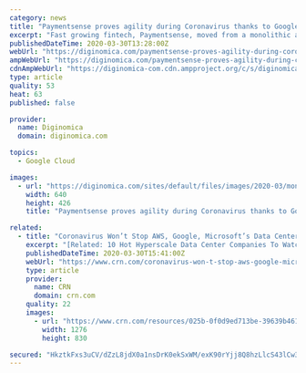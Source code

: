 ```yaml
---
category: news
title: "Paymentsense proves agility during Coronavirus thanks to Google Cloud migration"
excerpt: "Fast growing fintech, Paymentsense, moved from a monolithic application in a data centre to microservices built on Google Cloud Platform. (Image by Michal Jarmoluk from Pixabay ) Paymentsense is one of Europe’s fastest growing fintech companies, offering small businesses an affordable payment processing service and software. It currently has ..."
publishedDateTime: 2020-03-30T13:28:00Z
webUrl: "https://diginomica.com/paymentsense-proves-agility-during-coronavirus-thanks-google-cloud-migration"
ampWebUrl: "https://diginomica.com/paymentsense-proves-agility-during-coronavirus-thanks-google-cloud-migration?amp"
cdnAmpWebUrl: "https://diginomica-com.cdn.ampproject.org/c/s/diginomica.com/paymentsense-proves-agility-during-coronavirus-thanks-google-cloud-migration?amp"
type: article
quality: 53
heat: 63
published: false

provider:
  name: Diginomica
  domain: diginomica.com

topics:
  - Google Cloud

images:
  - url: "https://diginomica.com/sites/default/files/images/2020-03/money-256319_640.jpg"
    width: 640
    height: 426
    title: "Paymentsense proves agility during Coronavirus thanks to Google Cloud migration"

related:
  - title: "Coronavirus Won’t Stop AWS, Google, Microsoft’s Data Center Spending"
    excerpt: "[Related: 10 Hot Hyperscale Data Center Companies To Watch In 2020] The top five hyperscale spenders in 2019 were Amazon, Google, Microsoft, Facebook and Apple whose capex data ... This reflects ongoing strength in core business operations of the world’s top cloud and internet services providers who will be less impacted by the coronavirus ..."
    publishedDateTime: 2020-03-30T15:41:00Z
    webUrl: "https://www.crn.com/coronavirus-won-t-stop-aws-google-microsoft-s-data-center-spending"
    type: article
    provider:
      name: CRN
      domain: crn.com
    quality: 22
    images:
      - url: "https://www.crn.com/resources/025b-0f0d9ed713be-39639b4618c9-1000/hyperscale_capex_q419.jpg"
        width: 1276
        height: 830

secured: "HkztkFxs3uCV/dZzL8jdX0a1nsDrK0ekSxWM/exK90rYjj8Q8hzLlcS43lCw3vaeHefnzV4Mfbt5td1y5BZ76/pT2avl+YS2YqjrZMODBZC+dCFnptjYdKja74HYslCeAnYvNsVel6Xiu5GGzuYa3K2JzNcXWEW+rwzxvMBmjHm/RH8CEwna8z7qfW9wBnpWbPYnMWv4fR8zmUe6j4W63Q5k/0lx/cnnBAAtbsLuIljALHaln9kJx6lm+P2EaSNYQXcmGihHknFo03NCoe7kjZjCMnLTYmno9DUJgTwbTM60/iLo38cb8Jvzot5uHxMS;49NuKaouyqAJK4zzSJFwyw=="
---
```



